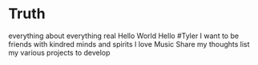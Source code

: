 # Truth
everything about everything real
Hello World Hello #Tyler
I want to be friends with kindred minds and spirits
I love Music
Share my thoughts
list my various projects to develop
